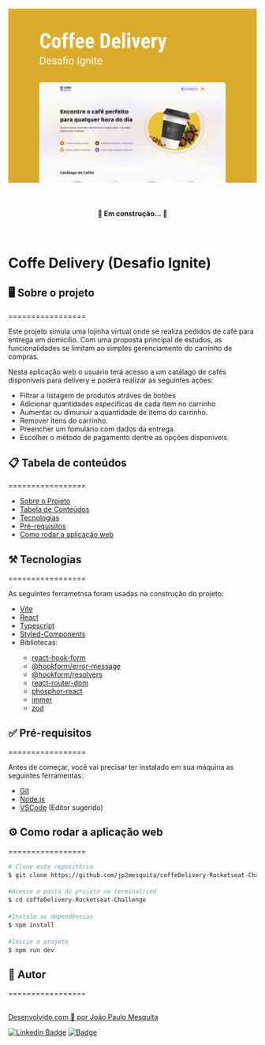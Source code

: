 ![preview](./.github/cover.png)

<br/>

<h4 align="center"> 
	🚧  Em construção...  🚧
</h4>

<br/>

# Coffe Delivery (Desafio Ignite)

## 🖥️ Sobre o projeto
=================

Este projeto simula uma lojinha virtual onde se realiza pedidos de café para entrega em domicilio. Com uma proposta principal de estudos, as funcionalidades se limitam ao simples gerenciamento do carrinho de compras.

Nesta aplicação web o usuário terá acesso a um catálago de cafés disponíveis para delivery e poderá realizar as seguintes ações:

* Filtrar a listagem de produtos atráves de botões
* Adicionar quantidades especificas de cada item no carrinho
* Aumentar ou dimunuir a quantidade de items do carrinho.
* Remover itens do carrinho.
* Preencher um fomulário com dados da entrega.
* Escolher o método de pagamento dentre as opções disponíveis.

## 📋 Tabela de conteúdos
=================
<!--ts-->
   * [Sobre o Projeto](##sobre-o-projeto)
   * [Tabela de Conteúdos](##tabela-de-conteudo)
   * [Tecnologias](##tecnologias)
   * [Pré-requisitos](##pre-requisitos)
   * [Como rodar a aplicação web](##como-rodar-a-aplicacao-web)
<!--te-->

## ⚒️ Tecnologias
=================

As seguintes ferrametnsa foram usadas na construção do projeto:
<ul>
  <li> <a href='https://vitejs.dev/' target='_blank'> Vite </a></li>
  <li> <a href='https://reactjs.org/' target='_blank'> React </a></li>
  <li> <a href='https://www.typescriptlang.org/' target='_blank'> Typescript </a></li>
  <li> <a href='https://styled-components.com/' target='_blank'> Styled-Components </a></li>
  <li>
    <div>
      Bibliotecas:
      <ul>
        <li>
          <a href='https://react-hook-form.com/' target='_blank'>react-hook-form</a>
        </li>
        <li>
          <a href='https://react-hook-form.com/api/useformstate/errormessage/' target='_blank'>@hookform/error-message </a>
        </li>
        <li>
          <a href='https://www.npmjs.com/package/@hookform/resolvers' target='_blank'>@hookform/resolvers </a>
        </li>
        <li>
          <a href='https://v5.reactrouter.com/web/guides/quick-start' target='_blank'>react-router-dom </a>
        </li>
        <li>
          <a href='https://phosphoricons.com/' target='_blank'>phosphor-react </a>
        </li>
        <li> 
          <a href='https://immerjs.github.io/immer/' target='_blank'>immer </a>
        </li>
        <li>
          <a href='https://github.com/colinhacks/zod' target='_blank'>zod </a>
        </li>
      </ul>
    </div>
  </li>
</ul>

## ✅ Pré-requisitos
=================

Antes de começar, você vai precisar ter instalado em sua máquina as seguintes ferramentas:
* [Git](https://git-scm.com)
* [Node.js](https://nodejs.org/en/)
* [VSCode](https://code.visualstudio.com/) (Editor sugerido)

## ⚙️ Como rodar a aplicação web
=================

```bash
# Clone este repositório
$ git clone https://github.com/jp2mesquita/coffeDelivery-Rocketseat-Challenge

#Acesse a pasta do projeto no terminal/cmd
$ cd coffeDelivery-Rocketseat-Challenge

#Instale as dependências
$ npm install

#Inicie o projeto
$ npm run dev
```

## 🧔 Autor
=================

<a href="https://blog.rocketseat.com.br/author/thiago/">
 <img style="border-radius: 50%;" src="https://avatars.githubusercontent.com/u/102042713?v=4" width="100px;" alt=""/>
 <br />
Desenvolvido com 💜 por João Paulo Mesquita

<br/>

[![Linkedin Badge](https://img.shields.io/badge/-JoãoPaulo-blue?style=flat-square&logo=Linkedin&logoColor=white&link=https://www.linkedin.com/in/jo%C3%A3o-paulo-mesquita-02a4a3179/)](https://www.linkedin.com/in/jo%C3%A3o-paulo-mesquita-02a4a3179/)  [![Badge](https://img.shields.io/badge/jp--mesquita%40live.com-white?style=for-badge&logo=gmail)](mailto:jp-mesquita@live.com)

